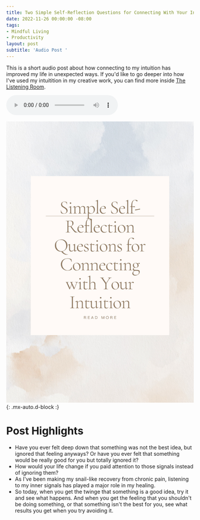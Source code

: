 ```yaml
---
title: Two Simple Self-Reflection Questions for Connecting With Your Intuition
date: 2022-11-26 00:00:00 -08:00
tags:
- Mindful Living 
- Productivity
layout: post
subtitle: 'Audio Post '
---
```


This is a short audio post about how connecting to my intuition has improved my life in unexpected ways. If you'd like to go deeper into how I've used my intuitition in my creative work, you can find more inside [The Listening Room](https://payhip.com/b/ROPCQ).

<audio controls>
<source src="/uploads/two-self-reflection-questions-for-connecting-with-intuition.mp3">
Your browser does not support the audio element.
</audio>

![intuition self-discovery self-reflection highly sensitive person ](/uploads/two-simple-self-reflection-questions-connecting-with-intuition.png "Two simple self reflection questions for connecting with your intuition"){: .mx-auto.d-block :}

# Post Highlights

* Have you ever felt deep down that something was not the best idea, but ignored that feeling anyways? Or have you ever felt that something would be really good for you but totally ignored it?
* How would your life change if you paid attention to those signals instead of ignoring them?
* As I've been making my snail-like recovery from chronic pain, listening to my inner signals has played a major role in my healing.
* So today, when you get the twinge that something is a good idea, try it and see what happens. And when you get the feeling that you shouldn't be doing something, or that something isn't the best for you, see what results you get when you try avoiding it.

